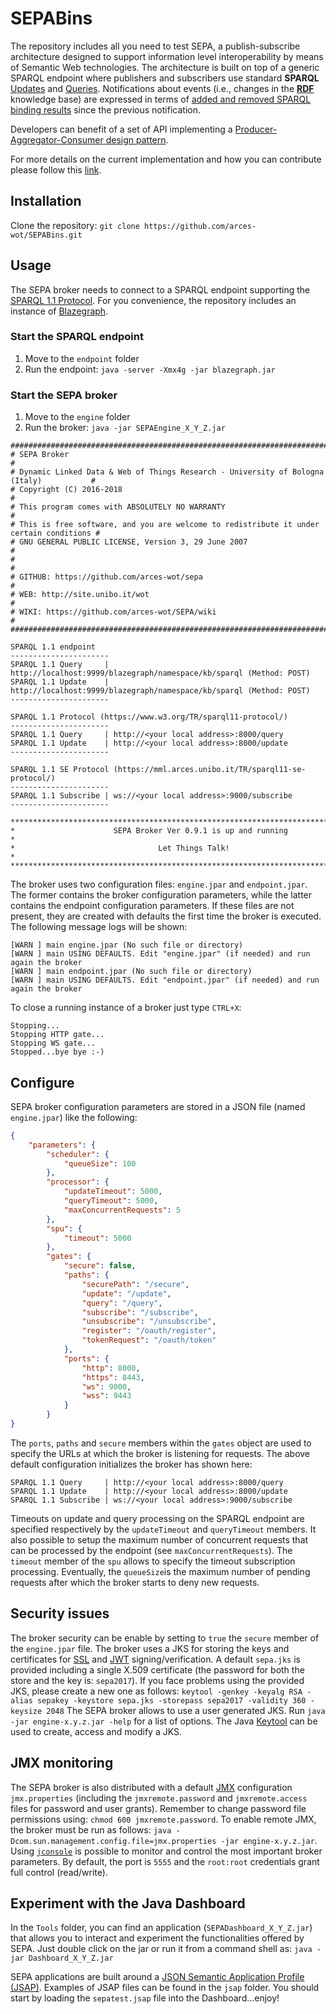 # SEPABins
The repository includes all you need to test SEPA, a publish-subscribe architecture designed to support information level interoperability by means of Semantic Web technologies. The architecture is built on top of a generic SPARQL endpoint where publishers and subscribers use standard **SPARQL** [Updates](https://www.w3.org/TR/sparql11-update/) and [Queries](https://www.w3.org/TR/sparql11-query/). Notifications about events (i.e., changes in the [**RDF**](https://www.w3.org/RDF/) knowledge base) are expressed in terms of [added and removed SPARQL binding results](http://mml.arces.unibo.it/TR/sparql11-subscribe.html) since the previous notification. 

Developers can benefit of a set of API implementing a [Producer-Aggregator-Consumer design pattern](http://mml.arces.unibo.it/TR/jsap.html).

For more details on the current implementation and how you can contribute please follow this [link](https://github.com/arces-wot/SEPA).

## Installation
Clone the repository: `git clone https://github.com/arces-wot/SEPABins.git`

## Usage
The SEPA broker needs to connect to a SPARQL endpoint supporting the [SPARQL 1.1 Protocol](https://www.w3.org/TR/sparql11-protocol/). For you convenience, the repository includes an instance of [Blazegraph](https://www.blazegraph.com/).

### Start the SPARQL endpoint
1. Move to the `endpoint` folder
2. Run the endpoint: `java -server -Xmx4g -jar blazegraph.jar`

### Start the SEPA broker
1. Move to the `engine` folder
2. Run the broker: `java -jar SEPAEngine_X_Y_Z.jar`

```
##########################################################################################
# SEPA Broker                                                                            #
# Dynamic Linked Data & Web of Things Research - University of Bologna (Italy)           #
# Copyright (C) 2016-2018                                                                #
# This program comes with ABSOLUTELY NO WARRANTY                                         #
# This is free software, and you are welcome to redistribute it under certain conditions #
# GNU GENERAL PUBLIC LICENSE, Version 3, 29 June 2007                                    #
#                                                                                        #
# GITHUB: https://github.com/arces-wot/sepa                                              #
# WEB: http://site.unibo.it/wot                                                          #
# WIKI: https://github.com/arces-wot/SEPA/wiki                                         #
##########################################################################################

SPARQL 1.1 endpoint
----------------------
SPARQL 1.1 Query     | http://localhost:9999/blazegraph/namespace/kb/sparql (Method: POST)
SPARQL 1.1 Update    | http://localhost:9999/blazegraph/namespace/kb/sparql (Method: POST)
----------------------

SPARQL 1.1 Protocol (https://www.w3.org/TR/sparql11-protocol/)
----------------------
SPARQL 1.1 Query     | http://<your local address>:8000/query
SPARQL 1.1 Update    | http://<your local address>:8000/update
----------------------

SPARQL 1.1 SE Protocol (https://mml.arces.unibo.it/TR/sparql11-se-protocol/)
----------------------
SPARQL 1.1 Subscribe | ws://<your local address>:9000/subscribe
----------------------

*****************************************************************************************
*                      SEPA Broker Ver 0.9.1 is up and running                          *
*                                Let Things Talk!                                       *
*****************************************************************************************
```

The broker uses two configuration files: `engine.jpar` and `endpoint.jpar`. The former contains the broker configuration parameters, while the latter contains the endpoint configuration parameters. If these files are not present, they are created with defaults the first time the broker is executed. The following message logs will be shown:

```
[WARN ] main engine.jpar (No such file or directory)
[WARN ] main USING DEFAULTS. Edit "engine.jpar" (if needed) and run again the broker
[WARN ] main endpoint.jpar (No such file or directory)
[WARN ] main USING DEFAULTS. Edit "endpoint.jpar" (if needed) and run again the broker
```

To close a running instance of a broker just type `CTRL+X`:

```
Stopping...
Stopping HTTP gate...
Stopping WS gate...
Stopped...bye bye :-)
```

## Configure
SEPA broker configuration parameters are stored in a JSON file (named `engine.jpar`) like the following:

```json
{
	"parameters": {
		"scheduler": {
			"queueSize": 100
		},
		"processor": {
			"updateTimeout": 5000,
			"queryTimeout": 5000,
			"maxConcurrentRequests": 5
		},
		"spu": {
			"timeout": 5000
		},
		"gates": {
			"secure": false,
			"paths": {
				"securePath": "/secure",
				"update": "/update",
				"query": "/query",
				"subscribe": "/subscribe",
				"unsubscribe": "/unsubscribe",
				"register": "/oauth/register",
				"tokenRequest": "/oauth/token"
			},
			"ports": {
				"http": 8000,
				"https": 8443,
				"ws": 9000,
				"wss": 9443
			}
		}
}
```
The `ports`, `paths` and `secure` members within the `gates` object are used to specify the URLs at which the broker is listening for requests. The above default configuration initializes the broker has shown here:

```
SPARQL 1.1 Query     | http://<your local address>:8000/query
SPARQL 1.1 Update    | http://<your local address>:8000/update
SPARQL 1.1 Subscribe | ws://<your local address>:9000/subscribe
```

Timeouts on update and query processing on the SPARQL endpoint are specified respectively by the `updateTimeout` and `queryTimeout` members. It also possible to setup the maximum number of concurrent requests that can be processed by the endpoint (see `maxConcurrentRequests`). The `timeout` member of the `spu` allows to specify the timeout subscription processing. Eventually, the `queueSize`is the maximum number of pending requests after which the broker starts to deny new requests.

## Security issues
The broker security can be enable by setting to `true` the `secure` member of the `engine.jpar` file. The broker uses a JKS for storing the keys and certificates for [SSL](http://docs.oracle.com/cd/E19509-01/820-3503/6nf1il6ek/index.html) and [JWT](https://tools.ietf.org/html/rfc7519) signing/verification. A default `sepa.jks` is provided including a single X.509 certificate (the password for both the store and the key is: `sepa2017`). If you face problems using the provided JKS, please create a new one as follows: `keytool -genkey -keyalg RSA -alias sepakey -keystore sepa.jks -storepass sepa2017 -validity 360 -keysize 2048`
The SEPA broker allows to use a user generated JKS. Run `java -jar engine-x.y.z.jar -help` for a list of options. The Java [Keytool](https://docs.oracle.com/javase/6/docs/technotes/tools/solaris/keytool.html) can be used to create, access and modify a JKS. 

## JMX monitoring
The SEPA broker is also distributed with a default [JMX](http://www.oracle.com/technetwork/articles/java/javamanagement-140525.html) configuration `jmx.properties` (including the `jmxremote.password` and `jmxremote.access` files for password and user grants). Remember to change password file permissions using: `chmod 600 jmxremote.password`. To enable remote JMX, the broker must be run as follows: `java -Dcom.sun.management.config.file=jmx.properties -jar engine-x.y.z.jar`. Using [`jconsole`](http://docs.oracle.com/javase/7/docs/technotes/guides/management/jconsole.html) is possible to monitor and control the most important broker parameters. By default, the port is `5555` and the `root:root` credentials grant full control (read/write).

## Experiment with the Java Dashboard
In the `Tools` folder, you can find an application (`SEPADashboard_X_Y_Z.jar`) that allows you to interact and experiment the functionalities offered by SEPA. Just double click on the jar or run it from a command shell as: `java -jar Dashboard_X_Y_Z.jar` 

SEPA applications are built around a [JSON Semantic Application Profile (JSAP)](http://mml.arces.unibo.it/TR/jsap.html). Examples of JSAP files can be found in the `jsap` folder. You should start by loading the `sepatest.jsap` file into the Dashboard...enjoy!


